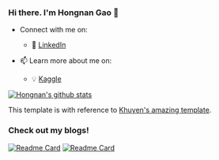 <!-- Please don't remove this: Grab your social icons from https://github.com/carlsednaoui/gitsocial -->

### Hi there. I'm Hongnan Gao 👋

<!--
**gao-hongnan/gao-hongnan** is a ✨ _special_ ✨ repository because its `README.md` (this file) appears on your GitHub profile.
-->

- Connect with me on:
  - :office: [LinkedIn](https://sg.linkedin.com/in/reighnss)

- 📫 Learn more about me on:  
  - :bulb: [Kaggle](https://www.kaggle.com/reighns)

  
[![Hongnan's github stats](https://github-readme-stats.vercel.app/api?username=gao-hongnan&count_private=true&show_icons=true&theme=radical&hide_rank=false)](https://github.com/anuraghazra/github-readme-stats)

This template is with reference to [Khuyen's amazing template](https://github.com/khuyentran1401/khuyentran1401).

### Check out my blogs!

[![Readme Card](https://github-readme-stats.vercel.app/api/pin/?username=gao-hongnan&repo=gaohn-probability-stats)](https://gao-hongnan.github.io/gaohn-probability-stats/)
[![Readme Card](https://github-readme-stats.vercel.app/api/pin/?username=gao-hongnan&repo=gaohn-dsa)](https://gao-hongnan.github.io/gaohn-dsa/)
